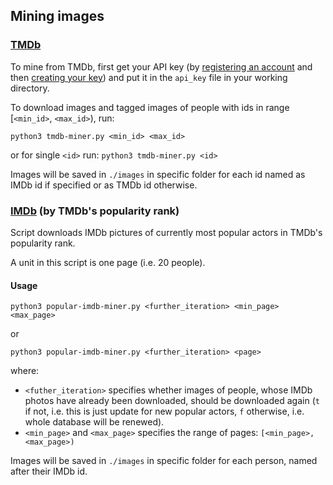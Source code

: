 ## Mining images

### [TMDb](https://themoviedb.org)
To mine from TMDb, first get your API key
(by [registering an account](https://www.themoviedb.org/account/signup)
and then [creating your key](https://www.themoviedb.org/settings/api))
and put it in the `api_key` file in your working directory.

To download images and tagged images of people with ids
in range [`<min_id>`, `<max_id>`), run:

``python3 tmdb-miner.py <min_id> <max_id>``

or for single `<id>` run:
``python3 tmdb-miner.py <id>``

Images will be saved in `./images` in specific folder for each id
named as IMDb id if specified or as TMDb id otherwise. 


### [IMDb](http://www.imdb.com) (by TMDb's popularity rank)

Script downloads IMDb pictures of currently most popular actors in 
TMDb's popularity rank. 

A unit in this script is one page (i.e. 20 people). 


#### Usage
``python3 popular-imdb-miner.py <further_iteration> <min_page> <max_page>``

or
 
``python3 popular-imdb-miner.py <further_iteration> <page>``

where:
- `<futher_iteration>` specifies whether images 
of people, whose IMDb photos have already been downloaded, should be 
downloaded again (`t` if  not, i.e. this is just update for new popular actors, 
`f` otherwise, i.e. whole database will be renewed).
- `<min_page>` and `<max_page>` specifies the range of pages: `[<min_page>, <max_page>)`


Images will be saved in `./images` in specific folder for each person,
named after their IMDb id.
